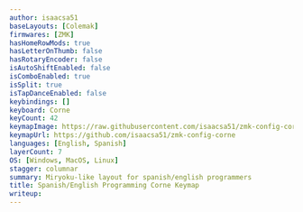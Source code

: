 ```yaml
---
author: isaacsa51
baseLayouts: [Colemak]
firmwares: [ZMK]
hasHomeRowMods: true
hasLetterOnThumb: false
hasRotaryEncoder: false
isAutoShiftEnabled: false
isComboEnabled: true
isSplit: true
isTapDanceEnabled: false
keybindings: []
keyboard: Corne
keyCount: 42
keymapImage: https://raw.githubusercontent.com/isaacsa51/zmk-config-corne/refs/heads/master/keymap.png
keymapUrl: https://github.com/isaacsa51/zmk-config-corne
languages: [English, Spanish]
layerCount: 7
OS: [Windows, MacOS, Linux]
stagger: columnar
summary: Miryoku-like layout for spanish/english programmers 
title: Spanish/English Programming Corne Keymap
writeup: 
---
```

